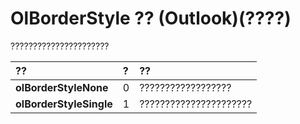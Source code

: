 
# OlBorderStyle ?? (Outlook)(????)

??????????????????????



|**??**|**?**|**??**|
|:-----|:-----|:-----|
|**olBorderStyleNone**|0|??????????????????|
|**olBorderStyleSingle**|1|??????????????????????|

